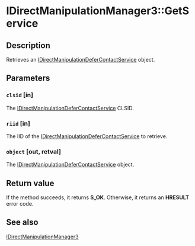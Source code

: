 # IDirectManipulationManager3::GetService

## Description

Retrieves an [IDirectManipulationDeferContactService](https://learn.microsoft.com/previous-versions/windows/desktop/api/directmanipulation/nn-directmanipulation-idirectmanipulationdefercontactservice) object.

## Parameters

### `clsid` [in]

 The [IDirectManipulationDeferContactService](https://learn.microsoft.com/previous-versions/windows/desktop/api/directmanipulation/nn-directmanipulation-idirectmanipulationdefercontactservice) CLSID.

### `riid` [in]

The IID of the [IDirectManipulationDeferContactService](https://learn.microsoft.com/previous-versions/windows/desktop/api/directmanipulation/nn-directmanipulation-idirectmanipulationdefercontactservice) to retrieve.

### `object` [out, retval]

The [IDirectManipulationDeferContactService](https://learn.microsoft.com/previous-versions/windows/desktop/api/directmanipulation/nn-directmanipulation-idirectmanipulationdefercontactservice) object.

## Return value

If the method succeeds, it returns **S_OK**. Otherwise, it returns an **HRESULT** error code.

## See also

[IDirectManipulationManager3](https://learn.microsoft.com/previous-versions/windows/desktop/api/directmanipulation/nn-directmanipulation-idirectmanipulationmanager3)